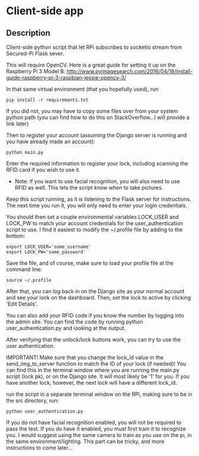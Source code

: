 # Client-side app

## Description
Client-side python script that let RPi subscribes to socketio stream from Secured-Pi Flask sever.

This will require OpenCV.  Here is a great guide for setting it up on the
Raspberry Pi 3 Model B:
http://www.pyimagesearch.com/2016/04/18/install-guide-raspberry-pi-3-raspbian-jessie-opencv-3/

In that same virtual environment (that you hopefully used), run
```
pip install -r requirements.txt
```

If you did not, you may have to copy some files over from your system python path
(you can find how to do this on StackOverflow...I will provide a link later)

Then to register your account (assuming the Django server is running and
you have already made an account):
```
python main.py
```

Enter the required information to register your lock, including scanning the RFID card
if you wish to use it.
- Note:  if you want to use facial recognition, you will also need
to use RFID as well.  This lets the script know when to take pictures.

Keep this script running, as it is listening to the Flask server for instructions.
The next time you run it, you will only need to enter your login credentials.

You should then set a couple environmental variables LOCK_USER and LOCK_PW to match
your account credentials for the user_authentication script to use.  I find it easiest
to modify the ~/.profile file by adding to the bottom:
```
export LOCK_USER='some_username'
export LOCK_PW='some_password'
```

Save the file, and of course, make sure to load your profile file at the command line:

```
source ~/.profile
```

After that, you can log back in on the Django site as your normal account and
see your lock on the dashboard.  Then, set the lock to active by clicking
'Edit Details'.

You can also add your RFID code if you know the number by logging into the admin site.
You can find the code by running python user_authentication.py and looking at the output.

After verifying that the unlock/lock buttons work, you can try to use the
user authentication.

IMPORTANT!  Make sure that you change the lock_id value in the send_img_to_server
function to match the ID of your lock (if needed)!  You can find this in the terminal window where
you are running the main.py script (lock pk), or on the Django site.  It will most
likely be '1' for you.  If you have another lock, however, the next lock will have
a different lock_id.

run the script in a separate terminal window on the RPi, making sure to be in the
src directory, run:

```
python user_authentication.py
```

If you do not have facial recognition enabled, you will not be required to pass
the test.  If you do have it enabled, you must first train it to recognize you.
I would suggest using the same camera to train as you use on the pi, in the same
environment/lighting.  This part can be tricky, and more instructions to come later...


